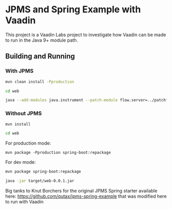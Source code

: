 # JPMS and Spring Example with Vaadin
This project is a Vaadin Labs project to investigate how Vaadin can be made to run in the Java 9+ module path.  

## Building and Running

### With JPMS
```bash
mvn clean install -Pproduction
```
```bash
cd web
```
```bash
java --add-modules java.instrument --patch-module flow.server=../patchflow/target/patchflow-0.0.1.jar --module-path=target/modules --module example.web/red.jackal.training.spring.jpms.web.WebApplication
```

### Without JPMS
```bash
mvn install
```
```bash
cd web
```
For production mode:
```
mvn package -Pproduction spring-boot:repackage
``` 
For dev mode: 
```bash
mvn package spring-boot:repackage
```
```bash
java -jar target/web-0.0.1.jar
```

Big tanks to Knut Borchers for the original JPMS Spring starter available here: https://github.com/qutax/jpms-spring-example that was modified here to run with Vaadin
